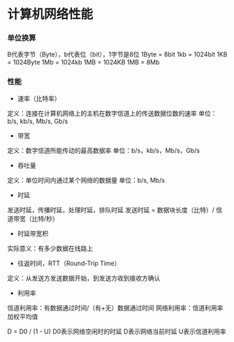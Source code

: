 # 计算机网络性能


### 单位换算

B代表字节（Byte），b代表位（bit），1字节是8位
1Byte = 8bit
1kb = 1024bit
1KB = 1024Byte
1Mb = 1024kb
1MB = 1024KB
1MB = 8Mb


### 性能

* 速率（比特率）

定义：连接在计算机网络上的主机在数字信道上的传送数据位数的速率
单位：b/s, kb/s, Mb/s, Gb/s

* 带宽

定义：数字信道所能传动的最高数据率
单位：b/s，kb/s，Mb/s，Gb/s

* 吞吐量

定义：单位时间内通过某个网络的数据量
单位：b/s, Mb/s

* 时延

发送时延，传播时延，处理时延，排队时延
发送时延 = 数据块长度（比特）/ 信道带宽（比特/秒）

* 时延带宽积

实际意义：有多少数据在线路上

* 往返时间，RTT（Round-Trip Time）

定义：从发送方发送数据开始，到发送方收到接收方确认

* 利用率

信道利用率：有数据通过时间/（有+无）数据通过时间
网络利用率：信道利用率加权平均值

D = D0 / (1 - U)
D0表示网络空闲时的时延
D表示网络当前时延
U表示信道利用率
